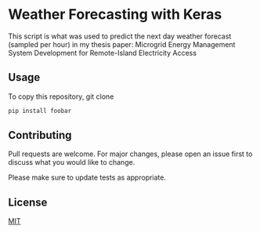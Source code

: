 # Weather Forecasting with Keras

This script is what was used to predict the next day weather forecast (sampled per hour) in my thesis paper: Microgrid Energy Management System Development for Remote-Island Electricity Access

## Usage

To copy this repository, git clone 

```bash
pip install foobar
```

## Contributing
Pull requests are welcome. For major changes, please open an issue first to discuss what you would like to change.

Please make sure to update tests as appropriate.

## License
[MIT](https://choosealicense.com/licenses/mit/)
